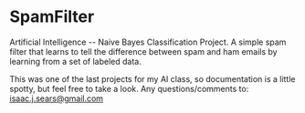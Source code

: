 SpamFilter
===========

Artificial Intelligence -- Naive Bayes Classification Project. A simple spam filter that learns to tell the difference between spam and ham emails by learning from a set of labeled data.

This was one of the last projects for my AI class, so documentation is a little spotty, but feel free to take a look. Any questions/comments to:
isaac.j.sears@gmail.com
